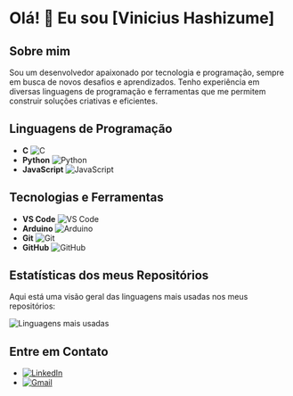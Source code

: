 # Olá! 👋 Eu sou [Vinicius Hashizume]

## Sobre mim
Sou um desenvolvedor apaixonado por tecnologia e programação, sempre em busca de novos desafios e aprendizados. Tenho experiência em diversas linguagens de programação e ferramentas que me permitem construir soluções criativas e eficientes.

## Linguagens de Programação
- **C** ![C](https://img.shields.io/badge/-C-A8B9CC?style=flat&logo=c&logoColor=white)
- **Python** ![Python](https://img.shields.io/badge/-Python-3776AB?style=flat&logo=python&logoColor=white)
- **JavaScript** ![JavaScript](https://img.shields.io/badge/-JavaScript-F7DF1E?style=flat&logo=javascript&logoColor=black)

## Tecnologias e Ferramentas
- **VS Code** ![VS Code](https://img.shields.io/badge/-VS%20Code-007ACC?style=flat&logo=visual-studio-code&logoColor=white)
- **Arduino** ![Arduino](https://img.shields.io/badge/-Arduino-00979D?style=flat&logo=arduino&logoColor=white)
- **Git** ![Git](https://img.shields.io/badge/-Git-F05032?style=flat&logo=git&logoColor=white)
- **GitHub** ![GitHub](https://img.shields.io/badge/-GitHub-181717?style=flat&logo=github&logoColor=white)

## Estatísticas dos meus Repositórios

Aqui está uma visão geral das linguagens mais usadas nos meus repositórios:

![Linguagens mais usadas](https://github-readme-stats.vercel.app/api/top-langs/?username=viniciushashizume&hide=html&langs_count=8&theme=radical)


## Entre em Contato
- [![LinkedIn](https://img.shields.io/badge/-LinkedIn-0077B5?style=flat&logo=linkedin&logoColor=white)](https://www.linkedin.com/in/seu-linkedin/)
- [![Gmail](https://img.shields.io/badge/-Gmail-D14836?style=flat&logo=gmail&logoColor=white)](mailto:seu-email@dominio.com)
